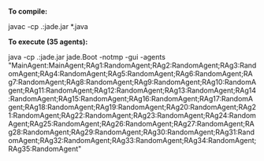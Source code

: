 **To compile:**

javac -cp .:jade.jar *.java


**To execute (35 agents):**

java -cp .:jade.jar jade.Boot -notmp -gui -agents "MainAgent:MainAgent;RAg1:RandomAgent;RAg2:RandomAgent;RAg3:RandomAgent;RAg4:RandomAgent;RAg5:RandomAgent;RAg6:RandomAgent;RAg7:RandomAgent;RAg8:RandomAgent;RAg9:RandomAgent;RAg10:RandomAgent;RAg11:RandomAgent;RAg12:RandomAgent;RAg13:RandomAgent;RAg14:RandomAgent;RAg15:RandomAgent;RAg16:RandomAgent;RAg17:RandomAgent;RAg18:RandomAgent;RAg19:RandomAgent;RAg20:RandomAgent;RAg21:RandomAgent;RAg22:RandomAgent;RAg23:RandomAgent;RAg24:RandomAgent;RAg25:RandomAgent;RAg26:RandomAgent;RAg27:RandomAgent;RAg28:RandomAgent;RAg29:RandomAgent;RAg30:RandomAgent;RAg31:RandomAgent;RAg32:RandomAgent;RAg33:RandomAgent;RAg34:RandomAgent;RAg35:RandomAgent"